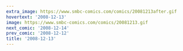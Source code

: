 ```yaml
---
extra_image: https://www.smbc-comics.com/comics/20081213after.gif
hovertext: '2008-12-13'
image: https://www.smbc-comics.com/comics/20081213.gif
next_comic: '2008-12-14'
prev_comic: '2008-12-12'
title: '2008-12-13'
---
```


